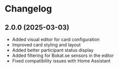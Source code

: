 # Changelog

## 2.0.0 (2025-03-03)

- Added visual editor for card configuration
- Improved card styling and layout
- Added better participant status display
- Added filtering for Bokat.se sensors in the editor
- Fixed compatibility issues with Home Assistant